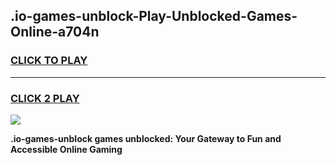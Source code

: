 
## .io-games-unblock-Play-Unblocked-Games-Online-a704n
<h3>
<a href="https://premium76.site?title=.io-games-unblock&ref=25A">CLICK TO PLAY</a></h3>
<hr>

<h3>
<a href="https://premium76.site?title=.io-games-unblock&ref=25A">CLICK 2 PLAY</a>
  
</h3>

<a href="https://premium76.site?title=.io-games-unblock&ref=25A"><img src="https://clearcache.store/games.png"></a>


**.io-games-unblock games unblocked: Your Gateway to Fun and Accessible Online Gaming**
